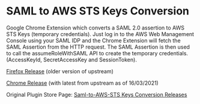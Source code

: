 # SAML to AWS STS Keys Conversion
Google Chrome Extension which converts a SAML 2.0 assertion to AWS STS Keys (temporary credentials). Just log in to the AWS Web Management Console using your SAML IDP and the Chrome Extension will fetch the SAML Assertion from the HTTP request. The SAML Assertion is then used to call the assumeRoleWithSAML API to create the temporary credentials. (AccessKeyId, SecretAccessKey and SessionToken).

[Firefox Release](https://github.com/salsify/samltoawsstskeys/releases/tag/v3) (older version of upstream)

[Chrome Release](placeholder) (with latest from upstream as of 16/03/2021)

Original Plugin Store Page:
[Saml-to-AWS-STS Keys Conversion Releases](https://chrome.google.com/webstore/detail/ekniobabpcnfjgfbphhcolcinmnbehde/)
